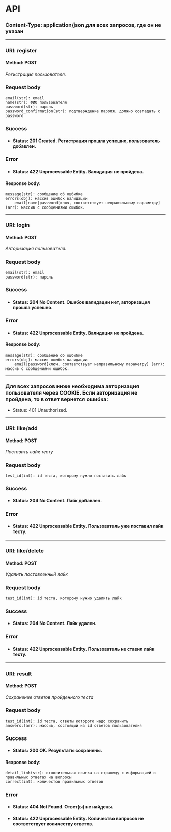 # API
### Content-Type: application/json для всех запросов, где он не указан

---
### URI: register
#### Method: POST
_Регистрация пользователя._
### Request body
    email(str): email
    name(str): ФИО пользователя
    password(str): пароль
    password_confirmation(str): подтверждение пароля, должно совпадать с password
### Success
- #### Status: 201 Created. Регистрация прошла успешно, пользователь добавлен.
### Error
- #### Status: 422 Unprocessable Entity. Валидация не пройдена.
#### Response body:
    message(str): сообщение об ошбибке
    errors(obj): массив ошибок валидации
        email|name|password[ключ, соответствует неправильному параметру] (arr): массив с сообщениями ошибок.
---
### URI: login
#### Method: POST
_Авторизация пользователя._
### Request body
    email(str): email
    password(str): пароль
### Success
- #### Status: 204 No Content. Ошибок валидации нет, авторизация прошла успешно.
### Error
- #### Status: 422 Unprocessable Entity. Валидация не пройдена.
#### Response body:
    message(str): сообщение об ошбибке
    errors(obj): массив ошибок валидации
        email|password[ключ, соответствует неправильному параметру] (arr): массив с сообщениями ошибок.
---
### Для всех запросов ниже необходима авторизация пользователя через COOKIE. Если авторизация не пройдена, то в ответ вернется ошибка:
- Status: 401 Unauthorized. 
---
### URI: like/add
#### Method: POST
_Поставить лайк тесту_
### Request body
    test_id(int): id теста, которому нужно поставить лайк

### Success
- #### Status: 204 No Content. Лайк добавлен.
### Error
- #### Status: 422 Unprocessable Entity. Пользователь уже поставил лайк тесту.
---
### URI: like/delete
#### Method: POST
_Удалить поставленный лайк_

### Request body
    test_id(int): id теста, которому нужно удалить лайк

### Success
- #### Status: 204 No Content. Лайк удален.
### Error
- #### Status: 422 Unprocessable Entity. Пользователь не ставил лайк тесту.

---
### URI: result
#### Method: POST
_Сохранение ответов пройденного теста_

### Request body
    test_id(int): id теста, ответы которого надо сохранить
    answers:(arr): массив, состоящий из id ответов пользователия
### Success
- #### Status: 200 OK. Результаты сохранены.
#### Response body:
    detail_link(str): относительная ссылка на страницу с информацией о правильных ответах на вопросы
    correct(int): количестов правильных ответов
### Error
- #### Status: 404 Not Found. Ответ(ы) не найдены.
- #### Status: 422 Unprocessable Entity. Количество вопросов не соответствует количеству ответов.
